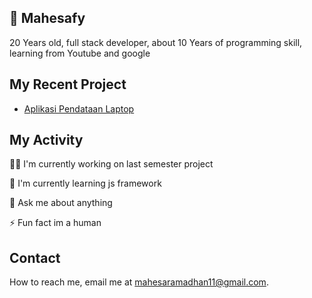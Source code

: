 ## 🚀 Mahesafy
20 Years old, full stack developer, about 10 Years of programming skill, learning from Youtube and google

## My Recent Project

 - [Aplikasi Pendataan Laptop](https://github.com/mahesafy/PEMWEBUASSem1)

## My Activity
👩‍💻 I'm currently working on last semester project

🧠 I'm currently learning js framework

💬 Ask me about anything

⚡️ Fun fact im a human


## Contact

How to reach me, email me at mahesaramadhan11@gmail.com.

